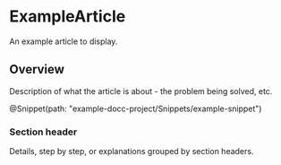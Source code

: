 # ExampleArticle

An example article to display.

## Overview

Description of what the article is about - the problem being solved, etc.

<!-- note that first element of the path of the snippet is the **project** name, not the target name -->
@Snippet(path: "example-docc-project/Snippets/example-snippet")

### Section header

Details, step by step, or explanations grouped by section headers.
